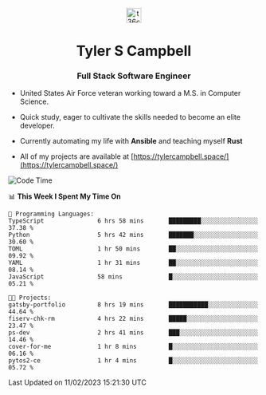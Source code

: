 <p align="center">
<a href="https://www.linkedin.com/in/t36campbell" target="blank"><img align="center" src="https://ik.imagekit.io/t36campbell/Portfolio/linkedin.png.original_m8bbGgPh6.png" alt="t36campbell" height="30" width="30" /></a>
</p>
<h1 align="center">Tyler S Campbell</h1>
<h3 align="center">Full Stack Software Engineer</h3>

* United States Air Force veteran working toward a M.S. in Computer Science.

* Quick study, eager to cultivate the skills needed to become an elite developer.

* Currently automating my life with **Ansible** and teaching myself **Rust**

* All of my projects are available at [https://tylercampbell.space/](https://tylercampbell.space/)

<!--START_SECTION:waka-->
![Code Time](http://img.shields.io/badge/Code%20Time-2%2C159%20hrs%2030%20mins-blue)

📊 **This Week I Spent My Time On** 

```text
💬 Programming Languages: 
TypeScript               6 hrs 58 mins       █████████░░░░░░░░░░░░░░░░   37.38 % 
Python                   5 hrs 42 mins       ███████░░░░░░░░░░░░░░░░░░   30.60 % 
TOML                     1 hr 50 mins        ██░░░░░░░░░░░░░░░░░░░░░░░   09.92 % 
YAML                     1 hr 31 mins        ██░░░░░░░░░░░░░░░░░░░░░░░   08.14 % 
JavaScript               58 mins             █░░░░░░░░░░░░░░░░░░░░░░░░   05.21 % 

🐱‍💻 Projects: 
gatsby-portfolio         8 hrs 19 mins       ███████████░░░░░░░░░░░░░░   44.64 % 
fiserv-chk-rm            4 hrs 22 mins       █████░░░░░░░░░░░░░░░░░░░░   23.47 % 
ps-dev                   2 hrs 41 mins       ███░░░░░░░░░░░░░░░░░░░░░░   14.46 % 
cover-for-me             1 hr 8 mins         █░░░░░░░░░░░░░░░░░░░░░░░░   06.16 % 
pytos2-ce                1 hr 4 mins         █░░░░░░░░░░░░░░░░░░░░░░░░   05.72 % 

```


 Last Updated on 11/02/2023 15:21:30 UTC
<!--END_SECTION:waka-->
